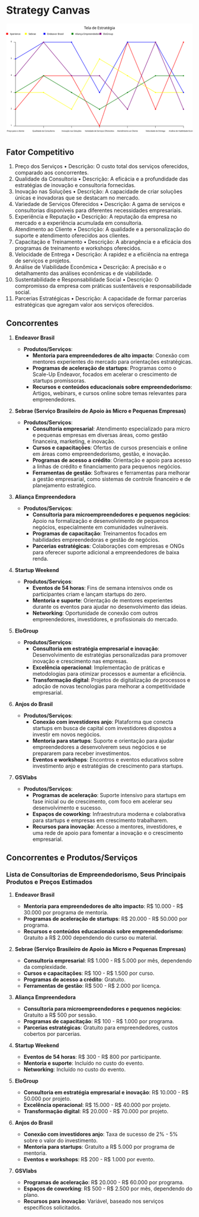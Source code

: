 # Strategy Canvas

![Tela de Estratégia](strategy_canvas.svg)

## Fator Competitivo

1. Preço dos Serviços
• Descrição: O custo total dos serviços oferecidos, comparado aos concorrentes.
2. Qualidade da Consultoria
• Descrição: A eficácia e a profundidade das estratégias de inovação e consultoria fornecidas.
3. Inovação nas Soluções
• Descrição: A capacidade de criar soluções únicas e inovadoras que se destacam no mercado.
4. Variedade de Serviços Oferecidos
• Descrição: A gama de serviços e consultorias disponíveis para diferentes necessidades empresariais.
5. Experiência e Reputação
• Descrição: A reputação da empresa no mercado e a experiência acumulada em consultoria.
6. Atendimento ao Cliente
• Descrição: A qualidade e a personalização do suporte e atendimento oferecidos aos clientes.
7. Capacitação e Treinamento
• Descrição: A abrangência e a eficácia dos programas de treinamento e workshops oferecidos.
8. Velocidade de Entrega
• Descrição: A rapidez e a eficiência na entrega de serviços e projetos.
9. Análise de Viabilidade Econômica
• Descrição: A precisão e o detalhamento das análises econômicas e de viabilidade.
10. Sustentabilidade e Responsabilidade Social
• Descrição: O compromisso da empresa com práticas sustentáveis e responsabilidade social.
11. Parcerias Estratégicas
• Descrição: A capacidade de formar parcerias estratégicas que agregam valor aos serviços oferecidos.

## Concorrentes

1. **Endeavor Brasil**
   - **Produtos/Serviços**:
     - **Mentoria para empreendedores de alto impacto**: Conexão com mentores experientes do mercado para orientações estratégicas.
     - **Programas de aceleração de startups**: Programas como o Scale-Up Endeavor, focados em acelerar o crescimento de startups promissoras.
     - **Recursos e conteúdos educacionais sobre empreendedorismo**: Artigos, webinars, e cursos online sobre temas relevantes para empreendedores.

2. **Sebrae (Serviço Brasileiro de Apoio às Micro e Pequenas Empresas)**
   - **Produtos/Serviços**:
     - **Consultoria empresarial**: Atendimento especializado para micro e pequenas empresas em diversas áreas, como gestão financeira, marketing, e inovação.
     - **Cursos e capacitações**: Ofertas de cursos presenciais e online em áreas como empreendedorismo, gestão, e inovação.
     - **Programas de acesso a crédito**: Orientação e apoio para acesso a linhas de crédito e financiamento para pequenos negócios.
     - **Ferramentas de gestão**: Softwares e ferramentas para melhorar a gestão empresarial, como sistemas de controle financeiro e de planejamento estratégico.

3. **Aliança Empreendedora**
   - **Produtos/Serviços**:
     - **Consultoria para microempreendedores e pequenos negócios**: Apoio na formalização e desenvolvimento de pequenos negócios, especialmente em comunidades vulneráveis.
     - **Programas de capacitação**: Treinamentos focados em habilidades empreendedoras e gestão de negócios.
     - **Parcerias estratégicas**: Colaborações com empresas e ONGs para oferecer suporte adicional a empreendedores de baixa renda.

4. **Startup Weekend**
   - **Produtos/Serviços**:
     - **Eventos de 54 horas**: Fins de semana intensivos onde os participantes criam e lançam startups do zero.
     - **Mentoria e suporte**: Orientação de mentores experientes durante os eventos para ajudar no desenvolvimento das ideias.
     - **Networking**: Oportunidade de conexão com outros empreendedores, investidores, e profissionais do mercado.

5. **EloGroup**
   - **Produtos/Serviços**:
     - **Consultoria em estratégia empresarial e inovação**: Desenvolvimento de estratégias personalizadas para promover inovação e crescimento nas empresas.
     - **Excelência operacional**: Implementação de práticas e metodologias para otimizar processos e aumentar a eficiência.
     - **Transformação digital**: Projetos de digitalização de processos e adoção de novas tecnologias para melhorar a competitividade empresarial.

6. **Anjos do Brasil**
   - **Produtos/Serviços**:
     - **Conexão com investidores anjo**: Plataforma que conecta startups em busca de capital com investidores dispostos a investir em novos negócios.
     - **Mentoria para startups**: Suporte e orientação para ajudar empreendedores a desenvolverem seus negócios e se prepararem para receber investimentos.
     - **Eventos e workshops**: Encontros e eventos educativos sobre investimento anjo e estratégias de crescimento para startups.

7. **GSVlabs**
   - **Produtos/Serviços**:
     - **Programas de aceleração**: Suporte intensivo para startups em fase inicial ou de crescimento, com foco em acelerar seu desenvolvimento e sucesso.
     - **Espaços de coworking**: Infraestrutura moderna e colaborativa para startups e empresas em crescimento trabalharem.
     - **Recursos para inovação**: Acesso a mentores, investidores, e uma rede de apoio para fomentar a inovação e o crescimento empresarial.

## Concorrentes e Produtos/Serviços

### Lista de Consultorias de Empreendedorismo, Seus Principais Produtos e Preços Estimados

1. **Endeavor Brasil**
   - **Mentoria para empreendedores de alto impacto**: R$ 10.000 - R$ 30.000 por programa de mentoria.
   - **Programas de aceleração de startups**: R$ 20.000 - R$ 50.000 por programa.
   - **Recursos e conteúdos educacionais sobre empreendedorismo**: Gratuito a R$ 2.000 dependendo do curso ou material.

2. **Sebrae (Serviço Brasileiro de Apoio às Micro e Pequenas Empresas)**
   - **Consultoria empresarial**: R$ 1.000 - R$ 5.000 por mês, dependendo da complexidade.
   - **Cursos e capacitações**: R$ 100 - R$ 1.500 por curso.
   - **Programas de acesso a crédito**: Gratuito.
   - **Ferramentas de gestão**: R$ 500 - R$ 2.000 por licença.

3. **Aliança Empreendedora**
   - **Consultoria para microempreendedores e pequenos negócios**: Gratuito a R$ 500 por sessão.
   - **Programas de capacitação**: R$ 100 - R$ 1.000 por programa.
   - **Parcerias estratégicas**: Gratuito para empreendedores, custos cobertos por parcerias.

4. **Startup Weekend**
   - **Eventos de 54 horas**: R$ 300 - R$ 800 por participante.
   - **Mentoria e suporte**: Incluído no custo do evento.
   - **Networking**: Incluído no custo do evento.

5. **EloGroup**
   - **Consultoria em estratégia empresarial e inovação**: R$ 10.000 - R$ 50.000 por projeto.
   - **Excelência operacional**: R$ 15.000 - R$ 40.000 por projeto.
   - **Transformação digital**: R$ 20.000 - R$ 70.000 por projeto.

6. **Anjos do Brasil**
   - **Conexão com investidores anjo**: Taxa de sucesso de 2% - 5% sobre o valor do investimento.
   - **Mentoria para startups**: Gratuito a R$ 5.000 por programa de mentoria.
   - **Eventos e workshops**: R$ 200 - R$ 1.000 por evento.

7. **GSVlabs**
   - **Programas de aceleração**: R$ 20.000 - R$ 60.000 por programa.
   - **Espaços de coworking**: R$ 500 - R$ 2.500 por mês, dependendo do plano.
   - **Recursos para inovação**: Variável, baseado nos serviços específicos solicitados.
